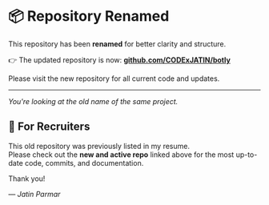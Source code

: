 # 📦 Repository Renamed

This repository has been **renamed** for better clarity and structure.

👉 The updated repository is now: [**github.com/CODExJATIN/botly**](https://github.com/CODExJATIN/botly)

Please visit the new repository for all current code and updates.

---

_You're looking at the old name of the same project._



## 📩 For Recruiters

This old repository was previously listed in my resume.  
Please check out the **new and active repo** linked above for the most up-to-date code, commits, and documentation.

Thank you!

— _Jatin Parmar_
